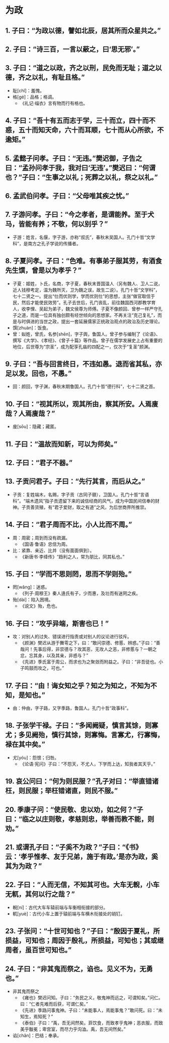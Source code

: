 # 为政

## 1. 子曰：“为政以德，譬如北辰，居其所而众星共之。”

## 2. 子曰：“诗三百，一言以蔽之，曰‘思无邪’。”

## 3. 子曰：“道之以政，齐之以刑，民免而无耻；道之以德，齐之以礼，有耻且格。”

- 耻[chǐ]：羞愧。
- 格[gé]：品格；格调。
  - 《礼记·缁衣》言有物而行有格也。

## 4. 子曰：“吾十有五而志于学，三十而立，四十而不惑，五十而知天命，六十而耳顺，七十而从心所欲，不逾矩。”

## 5. 孟懿子问孝。子曰：“无违。”樊迟御，子告之曰：“孟孙问孝于我，我对曰‘无违’。”樊迟曰：“何谓也？”子曰：“生事之以礼；死葬之以礼，祭之以礼。”

## 6. 孟武伯问孝。子曰：“父母唯其疾之忧。”

## 7. 子游问孝。子曰：“今之孝者，是谓能养。至于犬马，皆能有养；不敬，何以别乎？”

- 子游：姓言，名偃，字子游，亦称“叔氏”，春秋末吴国人。孔门十哲“文学科”，是南方之孔子学说的传播者。

## 8. 子夏问孝。子曰：“色难。有事弟子服其劳，有酒食先生馔，曾是以为孝乎？”

- 子夏：姬姓，卜氏，名商，字子夏，春秋末晋国温人（另有魏人、卫人二说，近人钱穆考定，温为魏所灭，卫为魏之误，故生二说）。孔门十哲“文学科”，七十二贤之一。提出“仕而优则学，学而优则仕”的思想，主张“做官取信于民，然后才能使民效劳”。孔子去世后，孔门丧乱，前往魏国西河郡教学育人，收李悝、吴起为弟子，魏文侯尊为师傅。子夏不像颜回、曾参一样严守孔子之道，而是一位具有独创颇有经世倾向的思想家。不再关注“克己复礼”，而是与时俱进的当世之政，提出一套延展儒家正统政治观点的政治及历史理论。
- 馔[zhuàn]：饭食。
- 曾：姒姓，曾氏，名参[shēn]，字子舆，鲁国人。曾子参与编制了《论语》、撰写《大学》、《孝经》、《曾子十篇》等作品。曾子在儒学发展史上占有重要的地位，后世尊为“宗圣”，成为配享孔庙的四配之一，仅次于“复圣”颜渊。

## 9. 子曰：“吾与回言终日，不违如愚。退而省其私，亦足以发。回也，不愚。”

- 回：颜回，字子渊，春秋末期鲁国人。孔门十哲“德行科”，七十二贤之首。

## 10. 子曰：“视其所以，观其所由，察其所安。人焉廋哉？人焉廋哉？”

- 廋[sōu]：隐藏；藏匿。

## 11. 子曰：“温故而知新，可以为师矣。”

## 12. 子曰：“君子不器。”

## 13. 子贡问君子。子曰：“先行其言，而后从之。”

- 子贡：复姓端木，名赐，字子贡（古同子赣），卫国人。孔门十哲“言语科”。“端木遗风”指子贡遗留下来的诚信经商的风气，成为中国民间信奉的财神。子贡善货殖，有“君子爱财，取之有道”之风，为后世商界所推崇。

## 14. 子曰：“君子周而不比，小人比而不周。”

- 周：周密；周到而没有疏漏。
  - 《国语·鲁语》忠信为周。
- 比：紧靠、亲近、比并（没有面面俱到）。
  - 《新唐书·李绛传》“趋利之人，常为朋比，同其私也。”

## 15. 子曰：“学而不思则罔，思而不学则殆。”

- 罔[wǎng]：迷惑。
  - 《列子·周穆王》秦人逄氏有子，少而惠，及壮而有迷罔之疾。
- 殆[dài]：陷入困境。
  - 《说文》殆，危也。

## 16. 子曰：“攻乎异端，斯害也已！”

- 攻：对别人的过失、错误进行指责或对别人的议论进行驳斥。
  - 《颜渊》樊迟从游于舞雩之下，曰：“敢问崇德、修慝、辨惑。”子曰：“善哉问！先事后得，非崇德与？攻其恶，无攻人之恶，非修慝与？一朝之忿，忘其身，以及其亲，非惑与？”
  - 《先进》季氏富于周公，而求也为之聚敛而附益之。子曰：“非吾徒也。小子鸣鼓而攻之，可也。”

## 17. 子曰：“由！诲女知之乎？知之为知之，不知为不知，是知也。”

- 由：仲由，字子路，又字季路，鲁国人。孔门十哲“政事科”。

## 18. 子张学干禄。子曰：“多闻阙疑，慎言其馀，则寡尤；多见阙殆，慎行其馀，则寡悔。言寡尤，行寡悔，禄在其中矣。”

- 尤[yóu]：怨恨；归咎。
  - 《论语·宪问》子曰：“不怨天，不尤人，下学而上达，知我者其天乎。”

## 19. 哀公问曰：“何为则民服？”孔子对曰：“举直错诸枉，则民服；举枉错诸直，则民不服。”

## 20. 季康子问：“使民敬、忠以劝，如之何？”子曰：“临之以庄则敬，孝慈则忠，举善而教不能，则劝。”

## 21. 或谓孔子曰：“子奚不为政？”子曰：“《书》云：‘孝乎惟孝、友于兄弟，施于有政。’是亦为政，奚其为为政？”

## 22. 子曰：“人而无信，不知其可也。大车无輗，小车无軏，其何以行之哉？”

- 輗[ní]：古代大车车辕前端与车衡相衔接的部分。
- 軏[yuè]：古代小车上置于辕前端与车横木衔接处的销钉。

## 23. 子张问：“十世可知也？”子曰：“殷因于夏礼，所损益，可知也；周因于殷礼，所损益，可知也；其或继周者，虽百世可知也。”

## 24. 子曰：“非其鬼而祭之，谄也。见义不为，无勇也。”

- 非其鬼而祭之
  - 《雍也》樊迟问知。子曰：“务民之义，敬鬼神而远之，可谓知矣。”问仁。曰：“仁者先难而后获，可谓仁矣。”
  - 《先进》季路问事鬼神。子曰：“未能事人，焉能事鬼？”敢问死。曰：“未知生，焉知死？”
  - 《泰伯》子曰：“禹，吾无间然矣。菲饮食，而致孝乎鬼神；恶衣服，而致美乎黻冕；卑宫室，而尽力乎沟洫。禹，吾无间然矣。”
- 谄[chǎn]：巴结；奉承。
